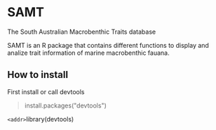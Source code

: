 # SAMT
The South Australian Macrobenthic Traits database 

SAMT is an R package that contains different functions to display and analize trait information of marine macrobenthic fauana.

## How to install

First install or call devtools

> install.packages("devtools")

`<addr>`library(devtools)
